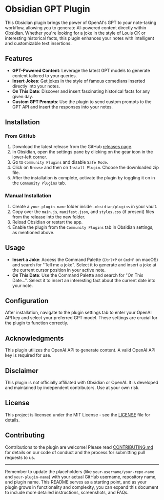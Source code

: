 # Obsidian GPT Plugin

This Obsidian plugin brings the power of OpenAI's GPT to your note-taking workflow, allowing you to generate AI-powered content directly within Obsidian. Whether you're looking for a joke in the style of Louis CK or interesting historical facts, this plugin enhances your notes with intelligent and customizable text insertions.

## Features

-   **GPT-Powered Content**: Leverage the latest GPT models to generate content tailored to your queries.
-   **Insert Jokes**: Get jokes in the style of famous comedians inserted directly into your notes.
-   **On This Date**: Discover and insert fascinating historical facts for any given day.
-   **Custom GPT Prompts**: Use the plugin to send custom prompts to the GPT API and insert the responses into your notes.

## Installation

### From GitHub

1. Download the latest release from the GitHub [releases page](https://github.com/your-username/your-repo-name/releases).
2. In Obsidian, open the settings pane by clicking on the gear icon in the lower-left corner.
3. Go to `Community Plugins` and disable `Safe Mode`.
4. Click on `Browse` and then on `Install Plugin`. Choose the downloaded zip file.
5. After the installation is complete, activate the plugin by toggling it on in the `Community Plugins` tab.

### Manual Installation

1. Create a `your-plugin-name` folder inside `.obsidian/plugins` in your vault.
2. Copy over the `main.js`, `manifest.json`, and `styles.css` (if present) files from the release into the new folder.
3. Reload Obsidian or restart the app.
4. Enable the plugin from the `Community Plugins` tab in Obsidian settings, as mentioned above.

## Usage

-   **Insert a Joke**: Access the Command Palette (`Ctrl+P` or `Cmd+P` on macOS) and search for "Tell me a joke". Select it to generate and insert a joke at the current cursor position in your active note.
-   **On This Date**: Use the Command Palette and search for "On This Date...". Select it to insert an interesting fact about the current date into your note.

## Configuration

After installation, navigate to the plugin settings tab to enter your OpenAI API key and select your preferred GPT model. These settings are crucial for the plugin to function correctly.

## Acknowledgments

This plugin utilizes the OpenAI API to generate content. A valid OpenAI API key is required for use.

## Disclaimer

This plugin is not officially affiliated with Obsidian or OpenAI. It is developed and maintained by independent contributors. Use at your own risk.

## License

This project is licensed under the MIT License - see the [LICENSE](LICENSE) file for details.

## Contributing

Contributions to the plugin are welcome! Please read [CONTRIBUTING.md](CONTRIBUTING.md) for details on our code of conduct and the process for submitting pull requests to us.

---

Remember to update the placeholders (like `your-username/your-repo-name` and `your-plugin-name`) with your actual GitHub username, repository name, and plugin name. This README serves as a starting point, and as your plugin grows in functionality and complexity, you can expand this document to include more detailed instructions, screenshots, and FAQs.
